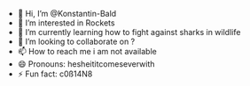- 👋 Hi, I’m @Konstantin-Bald
- 👀 I’m interested in Rockets
- 🌱 I’m currently learning how to fight against sharks in wildlife
- 💞️ I’m looking to collaborate on ?
- 📫 How to reach me i am not available
- 😄 Pronouns: hesheititcomeseverwith
- ⚡ Fun fact: c0ß14N8

<!---
Konstantin-Bald/Konstantin-Bald is a ✨ special ✨ repository because its `README.md` (this file) appears on your GitHub profile.
You can click the Preview link to take a look at your changes.
--->
